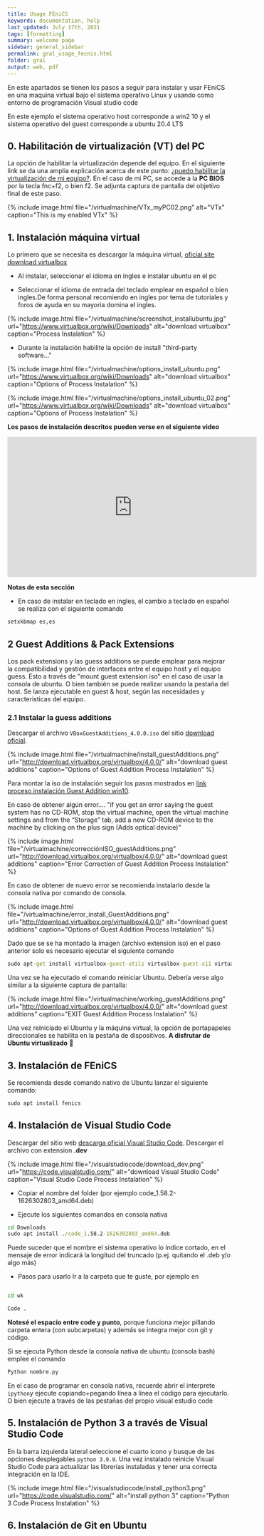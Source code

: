 ```yaml
---
title: Usage FEniCS
keywords: documentation, help
last_updated: July 17th, 2021
tags: [formatting]
summary: welcome page
sidebar: general_sidebar
permalink: gral_usage_fecnis.html
folder: gral
output: web, pdf
---
```


En este apartados se tienen los pasos a seguir para instalar y usar FEniCS en una maquina virtual bajo el sistema operativo Linux y usando como entorno de programación Visual studio code

En este ejemplo el sistema operativo host corresponde a win2 10 y el sistema operativo del guest corresponde a ubuntu 20.4 LTS


## 0. Habilitación de virtualización (VT) del PC

La opción de habilitar la virtualización depende del equipo. En el siguiente link se da una amplia explicación acerca de este punto: [¿puedo habilitar la virtualización de mi equipo?](https://support.bluestacks.com/hc/es/articles/115003910391--C%C3%B3mo-puedo-habilitar-la-virtualizaci%C3%B3n-VT-en-mi-PC-). En el caso de mi PC, se accede a la **PC BIOS** por la tecla fnc+f2, o bien f2. Se adjunta captura de pantalla del objetivo final de este paso.


{% include image.html file="/virtualmachine/VTx_myPC02.png" alt="VTx" caption="This is my enabled VTx" %}



## 1. Instalación máquina virtual

Lo primero que se necesita es descargar la máquina virtual, [oficial site download virtualbox](https://www.virtualbox.org/wiki/Downloads)

- Al instalar, seleccionar el idioma en ingles e instalar ubuntu en el pc

- Seleccionar el idioma de entrada del teclado emplear en español o bien ingles.De forma personal recomiendo en ingles por tema de tutoriales y foros de ayuda en su mayoria domina el ingles.

{% include image.html file="/virtualmachine/screenshot_installubuntu.jpg" url="https://www.virtualbox.org/wiki/Downloads" alt="download virtualbox" caption="Process Instalation" %}


- Durante la instalación habilite la opción de install "third-party software..."

{% include image.html file="/virtualmachine/options_install_ubuntu.png" url="https://www.virtualbox.org/wiki/Downloads" alt="download virtualbox" caption="Options of Process Instalation" %}

{% include image.html file="/virtualmachine/options_install_ubuntu_02.png" url="https://www.virtualbox.org/wiki/Downloads" alt="download virtualbox" caption="Options of Process Instalation" %}


**Los pasos de instalación descritos pueden verse en el siguiente video**

<iframe width="560" height="315" src="https://www.youtube.com/embed/x5MhydijWmc" title="YouTube video player" frameborder="0" allow="accelerometer; autoplay; clipboard-write; encrypted-media; gyroscope; picture-in-picture" allowfullscreen></iframe>

**Notas de esta sección**

- En caso de instalar en teclado en ingles, el cambio a teclado en español se realiza con el siguiente comando
  
```cmd
setxkbmap es,es
```

## 2 Guest Additions & Pack Extensions

Los pack extensions y las guess additions se puede emplear para mejorar la compatibilidad y gestión de interfaces entre el equipo host y el equipo guess. Esto a través de "mount guest extension iso" en el caso de usar la consola de ubuntu. O bien también se puede realizar usando la  pestaña del host. Se lanza ejecutable en guest & host, según las necesidades y caracteristicas del equipo.


### 2.1 Instalar la guess additions

Descargar el archivo `VBoxGuestAdditions_4.0.0.iso` del sitio [download oficial](http://download.virtualbox.org/virtualbox/4.0.0/).


{% include image.html file="/virtualmachine/install_guestAdditions.png" url="http://download.virtualbox.org/virtualbox/4.0.0/" alt="download guest additions" caption="Options of Guest Addition Process Instalation" %}


Para montar la iso de instalación seguir los pasos mostrados en [link proceso instalación Guest Addition win10](https://pureinfotech.com/install-guest-additions-windows-10-virtualbox/).


En caso de obtener algún error.... "if you get an error saying the guest system has no CD-ROM, stop the virtual machine, open the virtual machine settings and from the “Storage” tab, add a new CD-ROM device to the machine by clicking on the plus sign (Adds optical device)"

{% include image.html file="/virtualmachine/correcciónISO_guestAdditions.png" url="http://download.virtualbox.org/virtualbox/4.0.0/" alt="download guest additions" caption="Error Correction of Guest Addition Process Instalation" %}


En caso de obtener de nuevo error se recomienda instalarlo desde la consola nativa por comando de consola.

{% include image.html file="/virtualmachine/error_install_GuestAdditions.png" url="http://download.virtualbox.org/virtualbox/4.0.0/" alt="download guest additions" caption="Options of Guest Addition Process Instalation" %}


Dado que se se ha montado la imagen (archivo extension iso) en el paso anterior solo es necesario ejecutar el siguiente comando

```cmd
sudo apt-get install virtualbox-guest-utils virtualbox-guest-x11 virtualbox-guest-dkms
```

Una vez se ha ejecutado el comando reiniciar Ubuntu. Debería verse algo similar a la siguiente captura de pantalla:

{% include image.html file="/virtualmachine/working_guestAdditions.png" url="http://download.virtualbox.org/virtualbox/4.0.0/" alt="download guest additions" caption="EXIT Guest Addition Process Instalation" %}

Una vez reiniciado el Ubuntu y la máquina virtual, la opción de portapapeles direccionales se habilita en la pestaña de dispositivos. **A disfrutar de Ubuntu virtualizado** 🥁

## 3. Instalación de FEniCS

Se recomienda desde comando nativo de Ubuntu lanzar el siguiente comando:

```cmd
sudo apt install fenics
```

## 4. Instalación de Visual Studio Code

Descargar del sitio web [descarga oficial Visual Studio Code](https://code.visualstudio.com/). Descargar el archivo con extension **.dev**

{% include image.html file="/visualstudiocode/download_dev.png" url="https://code.visualstudio.com/" alt="download Visual Studio Code" caption="Visual Studio Code Process Instalation" %}

-	Copiar el nombre del folder (por ejemplo code_1.58.2-1626302803_amd64.deb)

-	Ejecute los siguientes comandos en consola nativa

```cmd
cd Downloads
sudo apt install ./code_1.58.2-1626302803_amd64.deb
```
Puede suceder que el nombre el sistema operativo lo índice cortado, en el mensaje de error indicará la longitud del truncado (p.ej. quitando el .deb y/o algo más)

- Pasos para usarlo
Ir a la carpeta que te guste, por ejemplo en 

```cmd

cd wk 
```

```cmd
Code .
``` 

**Notesé el espacio entre code y punto**, porque funciona mejor pillando carpeta entera (con subcarpetas) y además se integra mejor con git y código.

Si se ejecuta Python desde la consola nativa de ubuntu (consola bash) emplee el comando 

```cmd
Python nombre.py
```

En el caso de programar en consola nativa, recuerde abrir el interprete `ipython`y ejecute copiando+pegando línea a línea el código para ejecutarlo. O bien ejecute a través de las pestañas del propio visual estudio code

## 5. Instalación de Python 3 a través de Visual Studio Code

En la barra izquierda lateral seleccione el cuarto icono y busque de las opciones desplegables `python 3.9.0`. Una vez instalado reinicie Visual Studio Code para actualizar las librerias instaladas y tener una correcta integración en la IDE.

{% include image.html file="/visualstudiocode/install_python3.png" url="https://code.visualstudio.com/" alt="install python 3" caption="Python 3 Code Process Instalation" %}

## 6. Instalación de Git en Ubuntu

